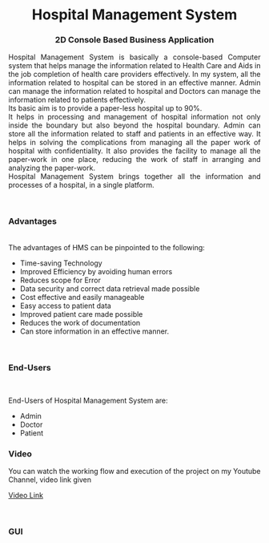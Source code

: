 
<!---------------------------------------------------------!>
<h1 align="center">
  Hospital Management System
</h1>

<h3 align="center">
  2D Console Based Business Application
</h3>

<p align="justify">
Hospital Management System is basically a console-based Computer system that helps manage the information related to Health Care and Aids in the job completion of health care providers effectively. In my system, all the information related to hospital can be stored in an effective manner. Admin can manage the information related to hospital and Doctors can manage the information related to patients effectively.
<br>
Its basic aim is to provide a paper-less hospital up to 90%.
<br>
It helps in processing and management of hospital information not only inside the boundary but also beyond the hospital boundary. Admin can store all the information related to staff and patients in an effective way.
It helps in solving the complications from managing all the paper work of hospital with confidentiality. It also provides the facility to manage all the paper-work in one place, reducing the work of staff in arranging and analyzing the paper-work.
<br>
Hospital Management System brings together all the information and processes of a hospital, in a single platform.
</p>
<br>
<!-- ................................................................................................................................. -->

### Advantages

<br>
The advantages of HMS can be pinpointed to the following:

-	Time-saving Technology
-	Improved Efficiency by avoiding human errors
-	Reduces scope for Error
-	Data security and correct data retrieval made possible
-	Cost effective and easily manageable
-	Easy access to patient data
-	Improved patient care made possible
-	Reduces the work of documentation
-	Can store information in an effective manner.
<br>

<!-- ................................................................................................................................. -->

### End-Users
<br>

End-Users of Hospital Management System are:
- Admin
- Doctor 
- Patient
<!-- ................................................................................................................................. -->


### Video
<p align="justify">
You can watch the working flow and execution of the project on my Youtube Channel, video link given <br>

[Video Link](https://youtu.be/Iy3KJVIFLmM) <br>

</p>

<br>
<!-- ................................................................................................................................. -->

### GUI
<br>

<!-- ................................................................................................................................. -->


